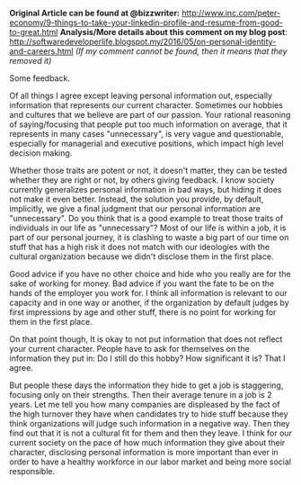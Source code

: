 **Original Article can be found at @bizzwriter:** http://www.inc.com/peter-economy/9-things-to-take-your-linkedin-profile-and-resume-from-good-to-great.html
**Analysis/More details about this comment on my blog post**: http://softwaredeveloperlife.blogspot.my/2016/05/on-personal-identity-and-careers.html
*(If my comment cannot be found, then it means that they removed it)*

Some feedback.   

Of all things I agree except leaving personal information out, especially information that represents our current character. Sometimes our hobbies and cultures that we believe are part of our passion. Your rational reasoning of saying/focusing that people put too much information on average, that it represents in many cases  "unnecessary", is very vague and questionable, especially for managerial and executive positions, which impact high level decision making. 

Whether those traits are potent or not, it doesn't matter, they can be tested whether they are right or not, by others giving feedback. I know society currently generalizes personal information in bad ways, but hiding it does not make it even better. Instead, the solution you provide, by default, implicitly, we give a final judgment that our personal information are "unnecessary". Do you think that is a good example to treat those traits of individuals in our life as "unnecessary"? Most of our life is within a  job, it is part of our personal journey, it is clashing to waste a big part of our time on stuff that has a high risk it does not match with our ideologies with the cultural organization because we didn't disclose them in the first place. 

Good advice if you have no other choice and hide who you really are for the sake of working for money. Bad advice if you want the fate to be on the hands of the employer you work for.   I think all information is relevant to our capacity and in one way or another, if the organization by default judges by first impressions by age and other stuff, there is no point for working for them in the first place.  

On that point though, It is okay to not put information that does not reflect your current character. People have to ask for themselves on the information they put in: Do I still do this hobby? How significant it is? That I agree. 

But people these days the information they hide to get a job is staggering, focusing only on their strengths. Then their average tenure in a job is 2 years. Let me tell you how many companies are displeased by the fact of the high turnover they have when candidates try to hide stuff because they think organizations will judge such information in a negative way. Then they find out that it is not a cultural fit for them and then they leave. I think for our current society on the pace of how much information they give about their character, disclosing personal information is more important than ever in order to have a healthy workforce in our labor market and being more social responsible.
